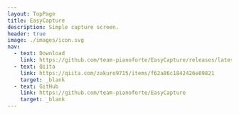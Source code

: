 ```yaml
---
layout: TopPage
title: EasyCapture
description: Simple capture screen.
header: true
image: ./images/icon.svg
nav:
  - text: Download
    link: https://github.com/team-pianoforte/EasyCapture/releases/latest/download/EasyCapture.zip
  - text: Qiita
    link: https://qiita.com/zakuro9715/items/f62a86c1842426e89821
    target: _blank
  - text: GitHub
    link: https://github.com/team-pianoforte/EasyCapture
    target: _blank
---
```

